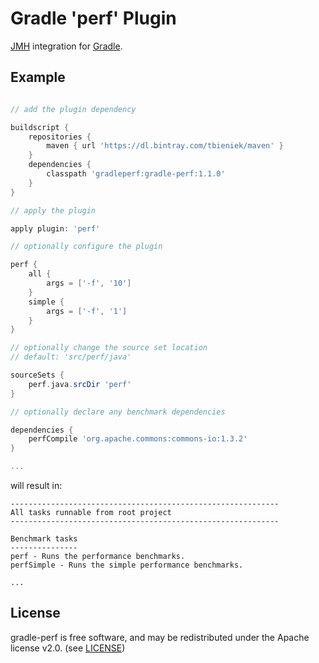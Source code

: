 # Gradle 'perf' Plugin

[JMH](http://openjdk.java.net/projects/code-tools/jmh/) integration for [Gradle](http://www.gradle.org/).

## Example

```groovy

// add the plugin dependency

buildscript {
    repositories {
        maven { url 'https://dl.bintray.com/tbieniek/maven' }
    }
    dependencies {
        classpath 'gradleperf:gradle-perf:1.1.0'
    }
}

// apply the plugin

apply plugin: 'perf'

// optionally configure the plugin

perf {
    all {
        args = ['-f', '10']
    }
    simple {
        args = ['-f', '1']
    }
}

// optionally change the source set location
// default: 'src/perf/java'

sourceSets {
    perf.java.srcDir 'perf'
}

// optionally declare any benchmark dependencies

dependencies {
    perfCompile 'org.apache.commons:commons-io:1.3.2'
}

...
```

will result in:

```
------------------------------------------------------------
All tasks runnable from root project
------------------------------------------------------------

Benchmark tasks
---------------
perf - Runs the performance benchmarks.
perfSimple - Runs the simple performance benchmarks.

...
```

## License 

gradle-perf is free software, and may be redistributed under the Apache license v2.0. (see [LICENSE](LICENSE))
